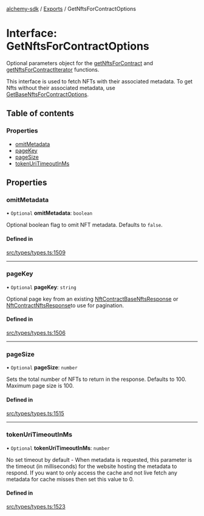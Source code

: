 [alchemy-sdk](../README.md) / [Exports](../modules.md) / GetNftsForContractOptions

# Interface: GetNftsForContractOptions

Optional parameters object for the [getNftsForContract](../classes/NftNamespace.md#getnftsforcontract) and
[getNftsForContractIterator](../classes/NftNamespace.md#getnftsforcontractiterator) functions.

This interface is used to fetch NFTs with their associated metadata. To get
Nfts without their associated metadata, use [GetBaseNftsForContractOptions](GetBaseNftsForContractOptions.md).

## Table of contents

### Properties

- [omitMetadata](GetNftsForContractOptions.md#omitmetadata)
- [pageKey](GetNftsForContractOptions.md#pagekey)
- [pageSize](GetNftsForContractOptions.md#pagesize)
- [tokenUriTimeoutInMs](GetNftsForContractOptions.md#tokenuritimeoutinms)

## Properties

### omitMetadata

• `Optional` **omitMetadata**: `boolean`

Optional boolean flag to omit NFT metadata. Defaults to `false`.

#### Defined in

[src/types/types.ts:1509](https://github.com/alchemyplatform/alchemy-sdk-js/blob/5fad342/src/types/types.ts#L1509)

___

### pageKey

• `Optional` **pageKey**: `string`

Optional page key from an existing [NftContractBaseNftsResponse](NftContractBaseNftsResponse.md) or
[NftContractNftsResponse](NftContractNftsResponse.md)to use for pagination.

#### Defined in

[src/types/types.ts:1506](https://github.com/alchemyplatform/alchemy-sdk-js/blob/5fad342/src/types/types.ts#L1506)

___

### pageSize

• `Optional` **pageSize**: `number`

Sets the total number of NFTs to return in the response. Defaults to 100.
Maximum page size is 100.

#### Defined in

[src/types/types.ts:1515](https://github.com/alchemyplatform/alchemy-sdk-js/blob/5fad342/src/types/types.ts#L1515)

___

### tokenUriTimeoutInMs

• `Optional` **tokenUriTimeoutInMs**: `number`

No set timeout by default - When metadata is requested, this parameter is
the timeout (in milliseconds) for the website hosting the metadata to
respond. If you want to only access the cache and not live fetch any
metadata for cache misses then set this value to 0.

#### Defined in

[src/types/types.ts:1523](https://github.com/alchemyplatform/alchemy-sdk-js/blob/5fad342/src/types/types.ts#L1523)

